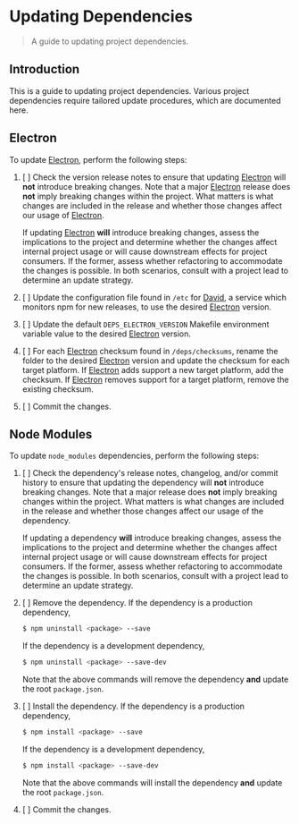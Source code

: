 # Updating Dependencies

> A guide to updating project dependencies.

## Introduction

This is a guide to updating project dependencies. Various project dependencies require tailored update procedures, which are documented here.

## Electron

To update [Electron][electron], perform the following steps:

1.  [ ] Check the version release notes to ensure that updating [Electron][electron] will **not** introduce breaking changes. Note that a major [Electron][electron] release does **not** imply breaking changes within the project. What matters is what changes are included in the release and whether those changes affect our usage of [Electron][electron].

    If updating [Electron][electron] **will** introduce breaking changes, assess the implications to the project and determine whether the changes affect internal project usage or will cause downstream effects for project consumers. If the former, assess whether refactoring to accommodate the changes is possible. In both scenarios, consult with a project lead to determine an update strategy.

2.  [ ] Update the configuration file found in `/etc` for [David][david], a service which monitors npm for new releases, to use the desired [Electron][electron] version.

3.  [ ] Update the default `DEPS_ELECTRON_VERSION` Makefile environment variable value to the desired [Electron][electron] version.

4.  [ ] For each [Electron][electron] checksum found in `/deps/checksums`, rename the folder to the desired [Electron][electron] version and update the checksum for each target platform. If [Electron][electron] adds support a new target platform, add the checksum. If [Electron][electron] removes support for a target platform, remove the existing checksum.

5.  [ ] Commit the changes.

## Node Modules

To update `node_modules` dependencies, perform the following steps:

1.  [ ] Check the dependency's release notes, changelog, and/or commit history to ensure that updating the dependency will **not** introduce breaking changes. Note that a major release does **not** imply breaking changes within the project. What matters is what changes are included in the release and whether those changes affect our usage of the dependency.

    If updating a dependency **will** introduce breaking changes, assess the implications to the project and determine whether the changes affect internal project usage or will cause downstream effects for project consumers. If the former, assess whether refactoring to accommodate the changes is possible. In both scenarios, consult with a project lead to determine an update strategy.

2.  [ ] Remove the dependency. If the dependency is a production dependency,

    ```bash
    $ npm uninstall <package> --save
    ```

    If the dependency is a development dependency,

    ```bash
    $ npm uninstall <package> --save-dev
    ```

    Note that the above commands will remove the dependency **and** update the root `package.json`.

3.  [ ] Install the dependency. If the dependency is a production dependency,

    ```bash
    $ npm install <package> --save
    ```

    If the dependency is a development dependency,

    ```bash
    $ npm install <package> --save-dev
    ```

    Note that the above commands will install the dependency **and** update the root `package.json`.

4.  [ ] Commit the changes.

<section class="links">

[electron]: https://electron.atom.io/

[david]: https://david-dm.org/

</section>

<!-- /.links -->
